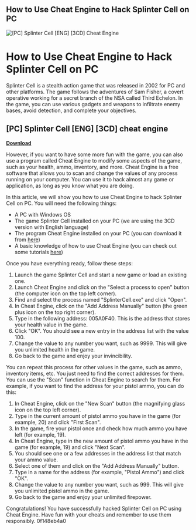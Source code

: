 ## How to Use Cheat Engine to Hack Splinter Cell on PC

 
![\[PC\] Splinter Cell \[ENG\] \[3CD\] Cheat Engine](https://image.isu.pub/190207051551-3e72654b50683b36d15ef98fc63e3bd3/jpg/page_1.jpg)

 
# How to Use Cheat Engine to Hack Splinter Cell on PC
 
Splinter Cell is a stealth action game that was released in 2002 for PC and other platforms. The game follows the adventures of Sam Fisher, a covert operative working for a secret branch of the NSA called Third Echelon. In the game, you can use various gadgets and weapons to infiltrate enemy bases, avoid detection, and complete your objectives.
 
## [PC] Splinter Cell [ENG] [3CD] cheat engine


[**Download**](https://dropnobece.blogspot.com/?download=2tL0h0)

 
However, if you want to have some more fun with the game, you can also use a program called Cheat Engine to modify some aspects of the game, such as your health, ammo, inventory, and more. Cheat Engine is a free software that allows you to scan and change the values of any process running on your computer. You can use it to hack almost any game or application, as long as you know what you are doing.
 
In this article, we will show you how to use Cheat Engine to hack Splinter Cell on PC. You will need the following things:
 
- A PC with Windows OS
- The game Splinter Cell installed on your PC (we are using the 3CD version with English language)
- The program Cheat Engine installed on your PC (you can download it from [here](https://www.cheatengine.org/))
- A basic knowledge of how to use Cheat Engine (you can check out some tutorials [here](https://www.cheatengine.org/tutorials.php))

Once you have everything ready, follow these steps:

1. Launch the game Splinter Cell and start a new game or load an existing one.
2. Launch Cheat Engine and click on the "Select a process to open" button (the computer icon on the top left corner).
3. Find and select the process named "SplinterCell.exe" and click "Open".
4. In Cheat Engine, click on the "Add Address Manually" button (the green plus icon on the top right corner).
5. Type in the following address: 005A0F40. This is the address that stores your health value in the game.
6. Click "OK". You should see a new entry in the address list with the value 100.
7. Change the value to any number you want, such as 9999. This will give you unlimited health in the game.
8. Go back to the game and enjoy your invincibility.

You can repeat this process for other values in the game, such as ammo, inventory items, etc. You just need to find the correct addresses for them. You can use the "Scan" function in Cheat Engine to search for them. For example, if you want to find the address for your pistol ammo, you can do this:

1. In Cheat Engine, click on the "New Scan" button (the magnifying glass icon on the top left corner).
2. Type in the current amount of pistol ammo you have in the game (for example, 20) and click "First Scan".
3. In the game, fire your pistol once and check how much ammo you have left (for example, 19).
4. In Cheat Engine, type in the new amount of pistol ammo you have in the game (for example, 19) and click "Next Scan".
5. You should see one or a few addresses in the address list that match your ammo value.
6. Select one of them and click on the "Add Address Manually" button.
7. Type in a name for the address (for example, "Pistol Ammo") and click "OK".
8. Change the value to any number you want, such as 999. This will give you unlimited pistol ammo in the game.
9. Go back to the game and enjoy your unlimited firepower.

Congratulations! You have successfully hacked Splinter Cell on PC using Cheat Engine. Have fun with your cheats and remember to use them responsibly.
 0f148eb4a0

